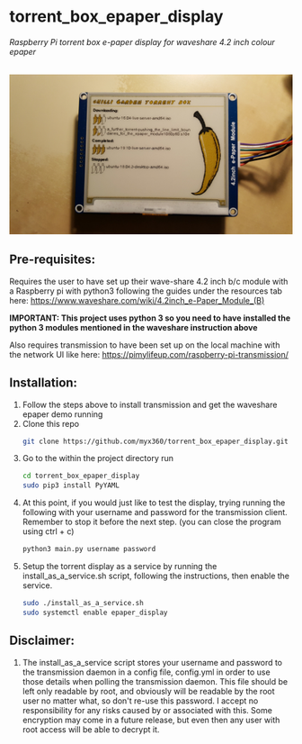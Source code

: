 # torrent_box_epaper_display

###### Raspberry Pi torrent box e-paper display for waveshare 4.2 inch colour epaper

![](images/torrent_box_demo.jpg)

## Pre-requisites:

Requires the user to have set up their wave-share 4.2 inch b/c module with a Raspberry pi with python3 following the
guides under the resources tab here:
https://www.waveshare.com/wiki/4.2inch_e-Paper_Module_(B)

**IMPORTANT: This project uses python 3 so you need to have installed the python 3 modules mentioned in the waveshare 
instruction above**

Also requires transmission to have been set up on the local machine with the network UI like here: 
https://pimylifeup.com/raspberry-pi-transmission/

## Installation:
1. Follow the steps above to install transmission and get the waveshare epaper demo running
2. Clone this repo
    ```bash
    git clone https://github.com/myx360/torrent_box_epaper_display.git
3. Go to the within the project directory run
    ```bash
    cd torrent_box_epaper_display
    sudo pip3 install PyYAML
4. At this point, if you would just like to test the display, trying running the following with
your username and password for the transmission client. Remember to stop it before the next step.
(you can close the program using ctrl + c)
    ```bash
    python3 main.py username password
5. Setup the torrent display as a service by running the install_as_a_service.sh script,
following the instructions, then enable the service.
    ```bash
    sudo ./install_as_a_service.sh
    sudo systemctl enable epaper_display

## Disclaimer:
1. The install_as_a_service script stores your username and password to the transmission daemon in a config file,
config.yml in order to use those details when polling the transmission daemon. This file should be left only readable by
root, and obviously will be readable by the root user no matter what, so don't re-use this password. I accept no
responsibility for any risks caused by or associated with this. Some encryption may come in a future release, but even
then any user with root access will be able to decrypt it.
